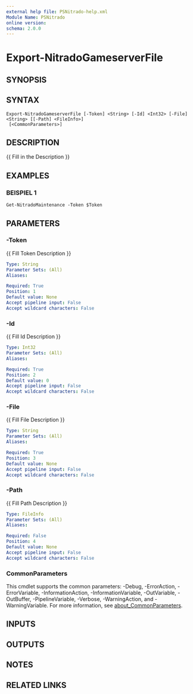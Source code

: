 ```yaml
---
external help file: PSNitrado-help.xml
Module Name: PSNitrado
online version:
schema: 2.0.0
---
```


# Export-NitradoGameserverFile

## SYNOPSIS

## SYNTAX

```
Export-NitradoGameserverFile [-Token] <String> [-Id] <Int32> [-File] <String> [[-Path] <FileInfo>]
 [<CommonParameters>]
```

## DESCRIPTION
{{ Fill in the Description }}

## EXAMPLES

### BEISPIEL 1
```
Get-NitradoMaintenance -Token $Token
```

## PARAMETERS

### -Token
{{ Fill Token Description }}

```yaml
Type: String
Parameter Sets: (All)
Aliases:

Required: True
Position: 1
Default value: None
Accept pipeline input: False
Accept wildcard characters: False
```

### -Id
{{ Fill Id Description }}

```yaml
Type: Int32
Parameter Sets: (All)
Aliases:

Required: True
Position: 2
Default value: 0
Accept pipeline input: False
Accept wildcard characters: False
```

### -File
{{ Fill File Description }}

```yaml
Type: String
Parameter Sets: (All)
Aliases:

Required: True
Position: 3
Default value: None
Accept pipeline input: False
Accept wildcard characters: False
```

### -Path
{{ Fill Path Description }}

```yaml
Type: FileInfo
Parameter Sets: (All)
Aliases:

Required: False
Position: 4
Default value: None
Accept pipeline input: False
Accept wildcard characters: False
```

### CommonParameters
This cmdlet supports the common parameters: -Debug, -ErrorAction, -ErrorVariable, -InformationAction, -InformationVariable, -OutVariable, -OutBuffer, -PipelineVariable, -Verbose, -WarningAction, and -WarningVariable. For more information, see [about_CommonParameters](http://go.microsoft.com/fwlink/?LinkID=113216).

## INPUTS

## OUTPUTS

## NOTES

## RELATED LINKS
